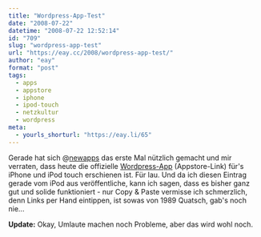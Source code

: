 ```yaml
---
title: "Wordpress-App-Test"
date: "2008-07-22"
datetime: "2008-07-22 12:52:14"
id: "709"
slug: "wordpress-app-test"
url: "https://eay.cc/2008/wordpress-app-test/"
author: "eay"
format: "post"
tags:
  - apps
  - appstore
  - iphone
  - ipod-touch
  - netzkultur
  - wordpress
meta:
  - yourls_shorturl: "https://eay.li/65"
---
```


Gerade hat sich @[newapps](http://twitter.com/newapps) das erste Mal nützlich gemacht und mir verraten, dass heute die offizielle [Wordpress-App](http://tinyurl.com/5k656x) (Appstore-Link) für's iPhone und iPod touch erschienen ist. Für lau. Und da ich diesen Eintrag gerade vom iPod aus veröffentliche, kann ich sagen, dass es bisher ganz gut und solide funktioniert - nur Copy & Paste vermisse ich schmerzlich, denn Links per Hand eintippen, ist sowas von 1989 Quatsch, gab's noch nie...

**Update:** Okay, Umlaute machen noch Probleme, aber das wird wohl noch.
